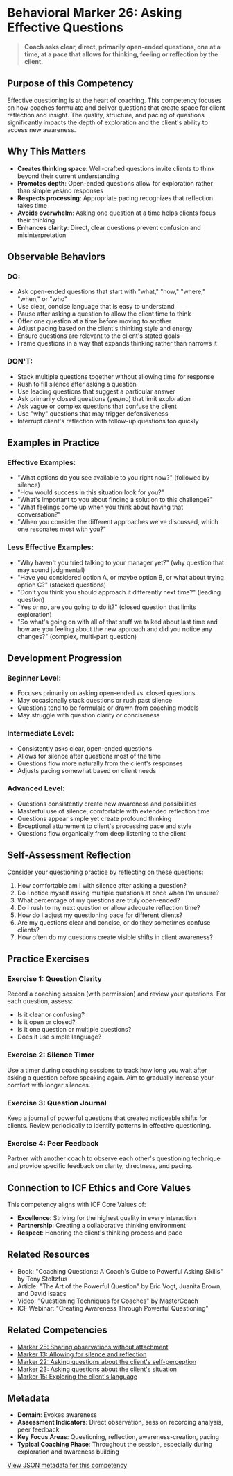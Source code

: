 # Behavioral Marker 26: Asking Effective Questions

> **Coach asks clear, direct, primarily open-ended questions, one at a time, at a pace that allows for thinking, feeling or reflection by the client.**

## Purpose of this Competency

Effective questioning is at the heart of coaching. This competency focuses on how coaches formulate and deliver questions that create space for client reflection and insight. The quality, structure, and pacing of questions significantly impacts the depth of exploration and the client's ability to access new awareness.

## Why This Matters

- **Creates thinking space**: Well-crafted questions invite clients to think beyond their current understanding
- **Promotes depth**: Open-ended questions allow for exploration rather than simple yes/no responses
- **Respects processing**: Appropriate pacing recognizes that reflection takes time
- **Avoids overwhelm**: Asking one question at a time helps clients focus their thinking
- **Enhances clarity**: Direct, clear questions prevent confusion and misinterpretation

## Observable Behaviors

### DO:
- Ask open-ended questions that start with "what," "how," "where," "when," or "who"
- Use clear, concise language that is easy to understand
- Pause after asking a question to allow the client time to think
- Offer one question at a time before moving to another
- Adjust pacing based on the client's thinking style and energy
- Ensure questions are relevant to the client's stated goals
- Frame questions in a way that expands thinking rather than narrows it

### DON'T:
- Stack multiple questions together without allowing time for response
- Rush to fill silence after asking a question
- Use leading questions that suggest a particular answer
- Ask primarily closed questions (yes/no) that limit exploration
- Ask vague or complex questions that confuse the client
- Use "why" questions that may trigger defensiveness
- Interrupt client's reflection with follow-up questions too quickly

## Examples in Practice

### Effective Examples:
- "What options do you see available to you right now?" (followed by silence)
- "How would success in this situation look for you?"
- "What's important to you about finding a solution to this challenge?"
- "What feelings come up when you think about having that conversation?"
- "When you consider the different approaches we've discussed, which one resonates most with you?"

### Less Effective Examples:
- "Why haven't you tried talking to your manager yet?" (why question that may sound judgmental)
- "Have you considered option A, or maybe option B, or what about trying option C?" (stacked questions)
- "Don't you think you should approach it differently next time?" (leading question)
- "Yes or no, are you going to do it?" (closed question that limits exploration)
- "So what's going on with all of that stuff we talked about last time and how are you feeling about the new approach and did you notice any changes?" (complex, multi-part question)

## Development Progression

### Beginner Level:
- Focuses primarily on asking open-ended vs. closed questions
- May occasionally stack questions or rush past silence
- Questions tend to be formulaic or drawn from coaching models
- May struggle with question clarity or conciseness

### Intermediate Level:
- Consistently asks clear, open-ended questions
- Allows for silence after questions most of the time
- Questions flow more naturally from the client's responses
- Adjusts pacing somewhat based on client needs

### Advanced Level:
- Questions consistently create new awareness and possibilities
- Masterful use of silence, comfortable with extended reflection time
- Questions appear simple yet create profound thinking
- Exceptional attunement to client's processing pace and style
- Questions flow organically from deep listening to the client

## Self-Assessment Reflection

Consider your questioning practice by reflecting on these questions:

1. How comfortable am I with silence after asking a question?
2. Do I notice myself asking multiple questions at once when I'm unsure?
3. What percentage of my questions are truly open-ended?
4. Do I rush to my next question or allow adequate reflection time?
5. How do I adjust my questioning pace for different clients?
6. Are my questions clear and concise, or do they sometimes confuse clients?
7. How often do my questions create visible shifts in client awareness?

## Practice Exercises

### Exercise 1: Question Clarity
Record a coaching session (with permission) and review your questions. For each question, assess:
- Is it clear or confusing?
- Is it open or closed?
- Is it one question or multiple questions?
- Does it use simple language?

### Exercise 2: Silence Timer
Use a timer during coaching sessions to track how long you wait after asking a question before speaking again. Aim to gradually increase your comfort with longer silences.

### Exercise 3: Question Journal
Keep a journal of powerful questions that created noticeable shifts for clients. Review periodically to identify patterns in effective questioning.

### Exercise 4: Peer Feedback
Partner with another coach to observe each other's questioning technique and provide specific feedback on clarity, directness, and pacing.

## Connection to ICF Ethics and Core Values

This competency aligns with ICF Core Values of:
- **Excellence**: Striving for the highest quality in every interaction
- **Partnership**: Creating a collaborative thinking environment
- **Respect**: Honoring the client's thinking process and pace

## Related Resources

- Book: "Coaching Questions: A Coach's Guide to Powerful Asking Skills" by Tony Stoltzfus
- Article: "The Art of the Powerful Question" by Eric Vogt, Juanita Brown, and David Isaacs
- Video: "Questioning Techniques for Coaches" by MasterCoach
- ICF Webinar: "Creating Awareness Through Powerful Questioning"

## Related Competencies

- [Marker 25: Sharing observations without attachment](../behavioral-markers/marker-25-sharing-observations.md)
- [Marker 13: Allowing for silence and reflection](../behavioral-markers/marker-13-allowing-silence.md)
- [Marker 22: Asking questions about the client's self-perception](../behavioral-markers/marker-22-questions-self-perception.md)
- [Marker 23: Asking questions about the client's situation](../behavioral-markers/marker-23-questions-situation.md)
- [Marker 15: Exploring the client's language](../behavioral-markers/marker-15-exploring-language.md)

## Metadata

- **Domain**: Evokes awareness
- **Assessment Indicators**: Direct observation, session recording analysis, peer feedback
- **Key Focus Areas**: Questioning, reflection, awareness-creation, pacing
- **Typical Coaching Phase**: Throughout the session, especially during exploration and awareness building

[View JSON metadata for this competency](../metadata-tags/competency-26.json)

